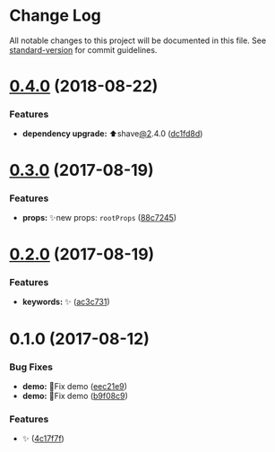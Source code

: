 # Change Log

All notable changes to this project will be documented in this file. See [standard-version](https://github.com/conventional-changelog/standard-version) for commit guidelines.

<a name="0.4.0"></a>

# [0.4.0](https://github.com/vivaxy/react-text-more-less/compare/v0.3.0...v0.4.0) (2018-08-22)

### Features

- **dependency upgrade:** :arrow_up:shave[@2](https://github.com/2).4.0 ([dc1fd8d](https://github.com/vivaxy/react-text-more-less/commit/dc1fd8d))

<a name="0.3.0"></a>

# [0.3.0](https://github.com/vivaxy/react-text-more-less/compare/v0.2.0...v0.3.0) (2017-08-19)

### Features

- **props:** :sparkles:new props: `rootProps` ([88c7245](https://github.com/vivaxy/react-text-more-less/commit/88c7245))

<a name="0.2.0"></a>

# [0.2.0](https://github.com/vivaxy/react-text-more-less/compare/v0.1.0...v0.2.0) (2017-08-19)

### Features

- **keywords:** :sparkles: ([ac3c731](https://github.com/vivaxy/react-text-more-less/commit/ac3c731))

<a name="0.1.0"></a>

# 0.1.0 (2017-08-12)

### Bug Fixes

- **demo:** :bug:Fix demo ([eec21e9](https://github.com/vivaxy/react-text-more-less/commit/eec21e9))
- **demo:** :bug:Fix demo ([b9f08c9](https://github.com/vivaxy/react-text-more-less/commit/b9f08c9))

### Features

- :sparkles: ([4c17f7f](https://github.com/vivaxy/react-text-more-less/commit/4c17f7f))
